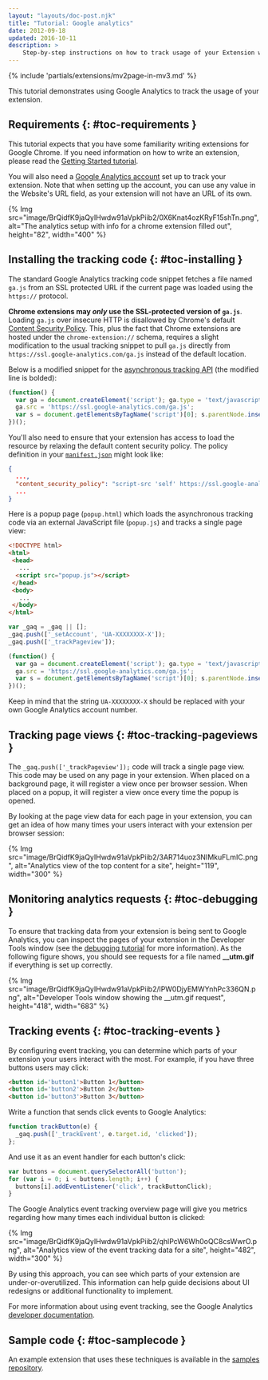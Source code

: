 ```yaml
---
layout: "layouts/doc-post.njk"
title: "Tutorial: Google analytics"
date: 2012-09-18
updated: 2016-10-11
description: >
    Step-by-step instructions on how to track usage of your Extension with Google Analytics.
---
```


{% include 'partials/extensions/mv2page-in-mv3.md' %}

This tutorial demonstrates using Google Analytics to track the usage of your extension.

## Requirements {: #toc-requirements }

This tutorial expects that you have some familiarity writing extensions for Google Chrome. If you
need information on how to write an extension, please read the [Getting Started tutorial][2].

You will also need a [Google Analytics account][3] set up to track your extension. Note that when
setting up the account, you can use any value in the Website's URL field, as your extension will not
have an URL of its own.

{% Img src="image/BrQidfK9jaQyIHwdw91aVpkPiib2/0X6Knat4ozKRyF15shTn.png",
       alt="The analytics setup with info for a chrome extension filled out", height="82", width="400" %}

## Installing the tracking code {: #toc-installing }

The standard Google Analytics tracking code snippet fetches a file named `ga.js` from an SSL
protected URL if the current page was loaded using the `https://` protocol.

**Chrome extensions may _only_ use the SSL-protected version of `ga.js`**. Loading `ga.js` over insecure
HTTP is disallowed by Chrome's default [Content Security Policy][4]. This, plus the fact that Chrome
extensions are hosted under the `chrome-extension://` schema, requires a slight modification to the
usual tracking snippet to pull `ga.js` directly from `https://ssl.google-analytics.com/ga.js`
instead of the default location.

Below is a modified snippet for the [asynchronous tracking API][5] (the modified line is bolded):

```js
(function() {
  var ga = document.createElement('script'); ga.type = 'text/javascript'; ga.async = true;
  ga.src = 'https://ssl.google-analytics.com/ga.js';
  var s = document.getElementsByTagName('script')[0]; s.parentNode.insertBefore(ga, s);
})();
```

You'll also need to ensure that your extension has access to load the resource by relaxing the
default content security policy. The policy definition in your [`manifest.json`][6] might look like:

```json
{
  ...,
  "content_security_policy": "script-src 'self' https://ssl.google-analytics.com; object-src 'self'",
  ...
}
```

Here is a popup page (`popup.html`) which loads the asynchronous tracking code via an external
JavaScript file (`popup.js`) and tracks a single page view:

```html
<!DOCTYPE html>
<html>
 <head>
   ...
  <script src="popup.js"></script>
 </head>
 <body>
   ...
 </body>
</html>
```

```js
var _gaq = _gaq || [];
_gaq.push(['_setAccount', 'UA-XXXXXXXX-X']);
_gaq.push(['_trackPageview']);

(function() {
  var ga = document.createElement('script'); ga.type = 'text/javascript'; ga.async = true;
  ga.src = 'https://ssl.google-analytics.com/ga.js';
  var s = document.getElementsByTagName('script')[0]; s.parentNode.insertBefore(ga, s);
})();
```

Keep in mind that the string `UA-XXXXXXXX-X` should be replaced with your own Google Analytics
account number.

## Tracking page views {: #toc-tracking-pageviews }

The `_gaq.push(['_trackPageview']);` code will track a single page view. This code may be used on
any page in your extension. When placed on a background page, it will register a view once per
browser session. When placed on a popup, it will register a view once every time the popup is
opened.

By looking at the page view data for each page in your extension, you can get an idea of how many
times your users interact with your extension per browser session:

{% Img src="image/BrQidfK9jaQyIHwdw91aVpkPiib2/3AR714uoz3NIMkuFLmIC.png",
       alt="Analytics view of the top content for a site", height="119", width="300" %}

## Monitoring analytics requests {: #toc-debugging }

To ensure that tracking data from your extension is being sent to Google Analytics, you can inspect
the pages of your extension in the Developer Tools window (see the [debugging tutorial][7] for more
information). As the following figure shows, you should see requests for a file named
**\_\_utm.gif** if everything is set up correctly.

{% Img src="image/BrQidfK9jaQyIHwdw91aVpkPiib2/lPW0DjyEMWYnhPc336QN.png",
       alt="Developer Tools window showing the __utm.gif request", height="418", width="683" %}

## Tracking events {: #toc-tracking-events }

By configuring event tracking, you can determine which parts of your extension your users interact
with the most. For example, if you have three buttons users may click:

```html
<button id='button1'>Button 1</button>
<button id='button2'>Button 2</button>
<button id='button3'>Button 3</button>
```

Write a function that sends click events to Google Analytics:

```js
function trackButton(e) {
  _gaq.push(['_trackEvent', e.target.id, 'clicked']);
};
```

And use it as an event handler for each button's click:

```js
var buttons = document.querySelectorAll('button');
for (var i = 0; i < buttons.length; i++) {
  buttons[i].addEventListener('click', trackButtonClick);
}
```

The Google Analytics event tracking overview page will give you metrics regarding how many times
each individual button is clicked:

{% Img src="image/BrQidfK9jaQyIHwdw91aVpkPiib2/qhlPcW6Wh0oQC8csWwrO.png",
       alt="Analytics view of the event tracking data for a site", height="482", width="300" %}

By using this approach, you can see which parts of your extension are under-or-overutilized. This
information can help guide decisions about UI redesigns or additional functionality to implement.

For more information about using event tracking, see the Google Analytics [developer
documentation][8].

## Sample code {: #toc-samplecode }

An example extension that uses these techniques is available in the [samples repository][9].

[1]: /apps/analytics
[2]: /docs/extensions/mv3/getstarted
[3]: http://www.google.com/analytics
[4]: /docs/extensions/mv3/contentSecurityPolicy
[5]: http://code.google.com/apis/analytics/docs/tracking/asyncTracking.html
[6]: /docs/extensions/mv3/tabs
[7]: /docs/extensions/mv3/tut_debugging
[8]: https://developers.google.com/analytics/devguides/collection/gajs/eventTrackerGuide
[9]: https://github.com/GoogleChrome/chrome-extensions-samples/tree/master/mv2-archive/tutorials/analytics/
